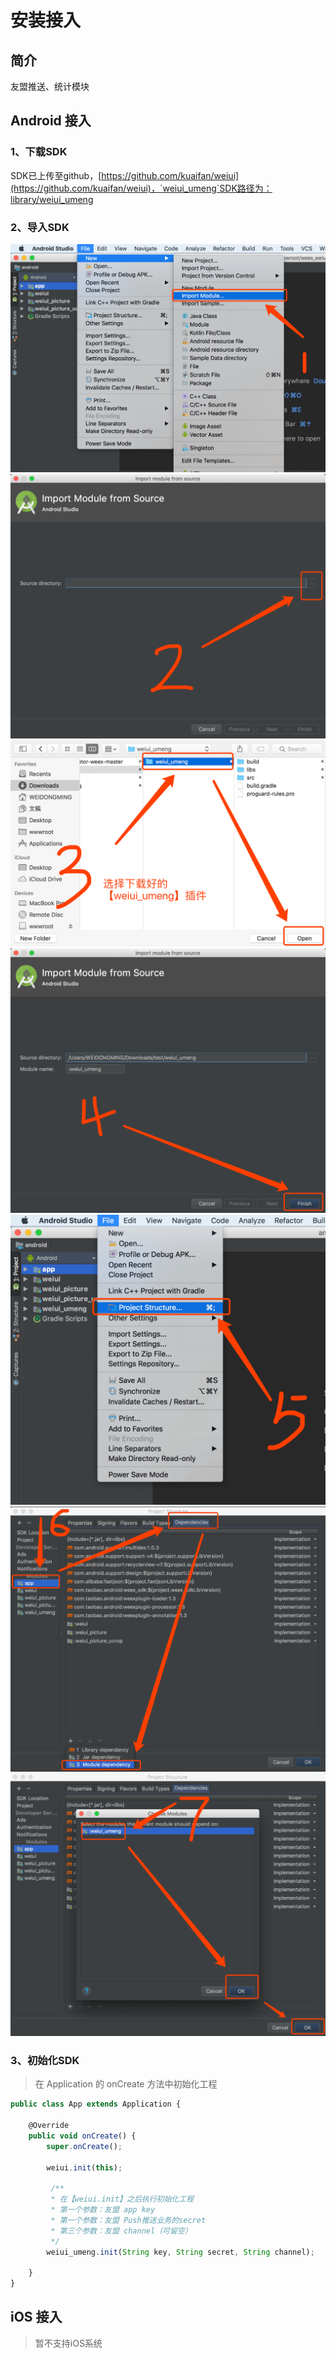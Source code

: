 # 安装接入

## 简介

友盟推送、统计模块

## Android 接入

### 1、下载SDK

SDK已上传至github，[https://github.com/kuaifan/weiui](https://github.com/kuaifan/weiui)，`weiui_umeng`SDK路径为：library/weiui_umeng

### 2、导入SDK

![](media/01.png)
![](media/02.png)
![](media/03.png)
![](media/04.png)
![](media/05.png)
![](media/06.png)
![](media/07.png)


### 3、初始化SDK

> 在 Application 的 onCreate 方法中初始化工程

```js
public class App extends Application {

    @Override
    public void onCreate() {
        super.onCreate();
    
        weiui.init(this);
        
         /**
         * 在【weiui.init】之后执行初始化工程
         * 第一个参数：友盟 app key
         * 第一个参数：友盟 Push推送业务的secret
         * 第三个参数：友盟 channel（可留空）
         */
        weiui_umeng.init(String key, String secret, String channel);
        
    }
}
```

## iOS 接入
> 暂不支持iOS系统

